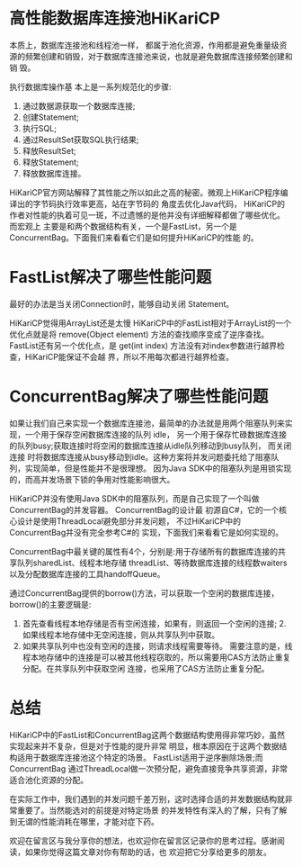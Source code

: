 
#  高性能数据库连接池HiKariCP

本质上，数据库连接池和线程池一样， 都属于池化资源，作用都是避免重量级资源的频繁创建和销毁，对于数据库连接池来说，也就是避免数据库连接频繁创建和销 毁。

执行数据库操作基 本上是一系列规范化的步骤:
1. 通过数据源获取一个数据库连接; 
2. 创建Statement;
3. 执行SQL;
4. 通过ResultSet获取SQL执行结果;
5. 释放ResultSet;
6. 释放Statement; 
7. 释放数据库连接。


HiKariCP官方网站解释了其性能之所以如此之高的秘密。微观上HiKariCP程序编译出的字节码执行效率更高，站在字节码的 ⻆度去优化Java代码，
HiKariCP的作者对性能的执着可⻅一斑，不过遗憾的是他并没有详细解释都做了哪些优化。
而宏观上 主要是和两个数据结构有关，一个是FastList，另一个是ConcurrentBag。下面我们来看看它们是如何提升HiKariCP的性能 的。


# FastList解决了哪些性能问题

最好的办法是当关闭Connection时，能够自动关闭 Statement。

HiKariCP觉得用ArrayList还是太慢
HiKariCP中的FastList相对于ArrayList的一个优化点就是将 remove(Object element) 方法的查找顺序变成了逆序查找。
FastList还有另一个优化点，是 get(int index) 方法没有对index参数进行越界检查，HiKariCP能保证不会越 界，所以不用每次都进行越界检查。


#  ConcurrentBag解决了哪些性能问题

如果让我们自己来实现一个数据库连接池，最简单的办法就是用两个阻塞队列来实现，一个用于保存空闲数据库连接的队列 idle，
另一个用于保存忙碌数据库连接的队列busy;获取连接时将空闲的数据库连接从idle队列移动到busy队列，
而关闭连接 时将数据库连接从busy移动到idle。这种方案将并发问题委托给了阻塞队列，实现简单，但是性能并不是很理想。
因为Java SDK中的阻塞队列是用锁实现的，而高并发场景下锁的争用对性能影响很大。


HiKariCP并没有使用Java SDK中的阻塞队列，而是自己实现了一个叫做ConcurrentBag的并发容器。
ConcurrentBag的设计最 初源自C#，它的一个核心设计是使用ThreadLocal避免部分并发问题，
不过HiKariCP中的ConcurrentBag并没有完全参考C#的 实现，下面我们来看看它是如何实现的。


ConcurrentBag中最关键的属性有4个，分别是:用于存储所有的数据库连接的共享队列sharedList、线程本地存储 threadList、等待数据库连接的线程数waiters以及分配数据库连接的工具handoffQueue。


通过ConcurrentBag提供的borrow()方法，可以获取一个空闲的数据库连接，borrow()的主要逻辑是:
1. 首先查看线程本地存储是否有空闲连接，如果有，则返回一个空闲的连接; 2. 如果线程本地存储中无空闲连接，则从共享队列中获取。
3. 如果共享队列中也没有空闲的连接，则请求线程需要等待。
需要注意的是，线程本地存储中的连接是可以被其他线程窃取的，所以需要用CAS方法防止重复分配。在共享队列中获取空闲 连接，也采用了CAS方法防止重复分配。




# 总结
HiKariCP中的FastList和ConcurrentBag这两个数据结构使用得非常巧妙，虽然实现起来并不复杂，但是对于性能的提升非常 明显，根本原因在于这两个数据结构适用于数据库连接池这个特定的场景。
FastList适用于逆序删除场景;而ConcurrentBag 通过ThreadLocal做一次预分配，避免直接竞争共享资源，非常适合池化资源的分配。

在实际工作中，我们遇到的并发问题千差万别，这时选择合适的并发数据结构就非常重要了。当然能选对的前提是对特定场景 的并发特性有深入的了解，只有了解到无谓的性能消耗在哪里，才能对症下药。

欢迎在留言区与我分享你的想法，也欢迎你在留言区记录你的思考过程。感谢阅读，如果你觉得这篇文章对你有帮助的话，也 欢迎把它分享给更多的朋友。









































